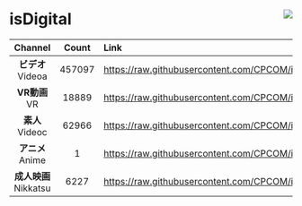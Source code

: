# isDigital <img align="right" src="https://img.shields.io/github/last-commit/CPCOM/isDigital"/>  
  
| Channel | Count | Link |  
| :-----: | :---: | :--- |  
|**ビデオ**<br />Videoa | 457097 | https://raw.githubusercontent.com/CPCOM/isDigital/main/Videoa.txt |  
|**VR動画**<br />VR | 18889 | https://raw.githubusercontent.com/CPCOM/isDigital/main/VR.txt |  
|**素人**<br />Videoc | 62966 | https://raw.githubusercontent.com/CPCOM/isDigital/main/Videoc.txt |  
|**アニメ**<br />Anime | 1 | https://raw.githubusercontent.com/CPCOM/isDigital/main/Anime.txt |  
|**成人映画**<br />Nikkatsu | 6227 | https://raw.githubusercontent.com/CPCOM/isDigital/main/Nikkatsu.txt |  
